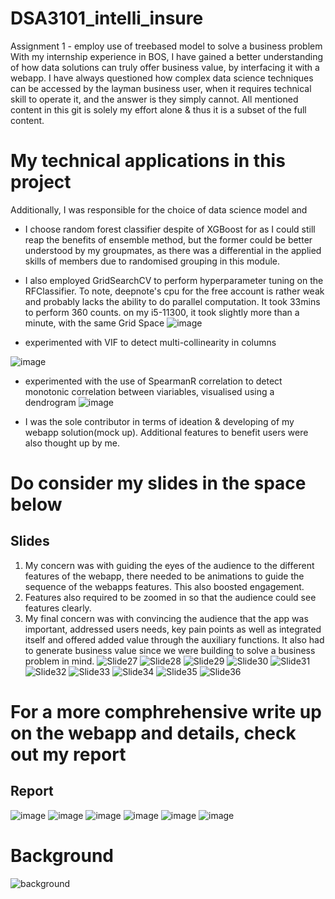 # DSA3101_intelli_insure
Assignment 1 - employ use of treebased model to solve a business problem
With my internship experience in BOS, I have gained a better understanding of how data solutions can truly offer business value, by interfacing it with a webapp.
I have always questioned how complex data science techniques can be accessed by the layman business user, when it requires technical skill to operate it, and the answer is they simply cannot. 
All mentioned content in this git is solely my effort alone & thus it is a subset of the full content. 

# My technical applications in this project
Additionally, I was responsible for the choice of data science model and 
- I choose random forest classifier despite of XGBoost for as I could still reap the benefits of ensemble method, but the former could be better understood by my groupmates, as there was a differential in the applied skills of members due to randomised grouping in this module.
 
- I also employed GridSearchCV to perform hyperparameter tuning on the RFClassifier. To note, deepnote's cpu for the free account is rather weak and probably lacks the ability to do parallel computation. It took 33mins to perform 360 counts. on my i5-11300, it took slightly more than a minute, with the same Grid Space
![image](https://user-images.githubusercontent.com/49776926/133613649-2b260bf6-f83e-4be5-ab6d-2abfa3e43fb6.png)

- experimented with VIF to detect multi-collinearity in columns

![image](https://user-images.githubusercontent.com/49776926/133613148-58558855-a214-43f3-88b3-3f5bedea37d5.png)


- experimented with the use of SpearmanR correlation to detect monotonic correlation between viariables, visualised using a dendrogram
 ![image](https://user-images.githubusercontent.com/49776926/133612787-2ef309e6-8cd9-4259-b6f1-1f5e9ebfa235.png)


- I was the sole contributor in terms of ideation & developing of my webapp solution(mock up). Additional features to benefit users were also thought up by me. 

# Do consider my slides in the space below
## Slides
1. My concern was with guiding the eyes of the audience to the different features of the webapp, there needed to be animations to guide the sequence of the webapps features. This also boosted engagement.
2. Features also required to be zoomed in so that the audience could see features clearly.
3. My final concern was with convincing the audience that the app was important, addressed users needs, key pain points as well as integrated itself and offered added value through the auxiliary functions. It also had to generate business value since we were building to solve a business problem in mind.
![Slide27](https://user-images.githubusercontent.com/49776926/133610017-ff856195-0c82-48d0-9fc9-1dbf86712796.PNG)
![Slide28](https://user-images.githubusercontent.com/49776926/133610026-62085a3d-baaa-4ae7-a5a5-140d0008966c.PNG)
![Slide29](https://user-images.githubusercontent.com/49776926/133610029-787b7da4-9a9c-4411-9d4f-fe7413d03ad8.PNG)
![Slide30](https://user-images.githubusercontent.com/49776926/133610032-2aad485b-03fe-46a4-88a9-ab42b044e434.PNG)
![Slide31](https://user-images.githubusercontent.com/49776926/133610033-066f07d0-5ee4-4a3e-9a85-5d0b8c898f78.PNG)
![Slide32](https://user-images.githubusercontent.com/49776926/133610034-d351e6f0-d3b3-45ae-8108-242796ef821a.PNG)
![Slide33](https://user-images.githubusercontent.com/49776926/133610036-f86bea3c-6f75-4875-916b-c1b73f568421.PNG)
![Slide34](https://user-images.githubusercontent.com/49776926/133610037-a91ae910-5886-4488-a270-a4f688f14548.PNG)
![Slide35](https://user-images.githubusercontent.com/49776926/133610039-4a90d0a4-b302-4180-b7be-8daa8d683038.PNG)
![Slide36](https://user-images.githubusercontent.com/49776926/133610043-fcf270c4-10cd-4e08-8f2b-3352c157447c.PNG)

# For a more comphrehensive write up on the webapp and details, check out my report 
## Report
![image](https://user-images.githubusercontent.com/49776926/133609239-18ab665a-e651-42e0-9c87-4fa9d4124655.png)
![image](https://user-images.githubusercontent.com/49776926/133609310-0bcc0a1f-bfb1-44a5-aa41-d093ce22db6e.png)
![image](https://user-images.githubusercontent.com/49776926/133609341-a006c566-0878-447a-8a83-37ba4ff40225.png)
![image](https://user-images.githubusercontent.com/49776926/133609538-70b6109c-34c6-4486-9254-7243d4697834.png)
![image](https://user-images.githubusercontent.com/49776926/133609567-f2b476dd-d962-4f04-809a-b820b034cfe9.png)
![image](https://user-images.githubusercontent.com/49776926/133609645-f706b808-df3c-4bf6-8035-507d83d45586.png)

# Background
![background](https://user-images.githubusercontent.com/49776926/133610670-4433ad5d-f240-416e-81d3-5d5470278567.png)
